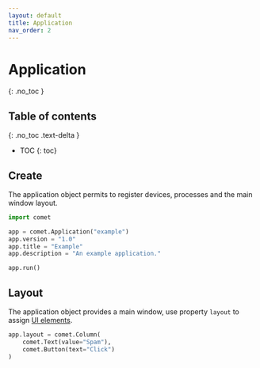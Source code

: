 ```yaml
---
layout: default
title: Application
nav_order: 2
---
```


# Application
{: .no_toc }

## Table of contents
{: .no_toc .text-delta }

* TOC
{: toc}

## Create

The application object permits to register devices, processes and the main window layout.

```python
import comet

app = comet.Application("example")
app.version = "1.0"
app.title = "Example"
app.description = "An example application."

app.run()
```

## Layout

The application object provides a main window, use property `layout` to assign
[UI elements](ui.md).

```python
app.layout = comet.Column(
    comet.Text(value="Spam"),
    comet.Button(text="Click")
)
```
